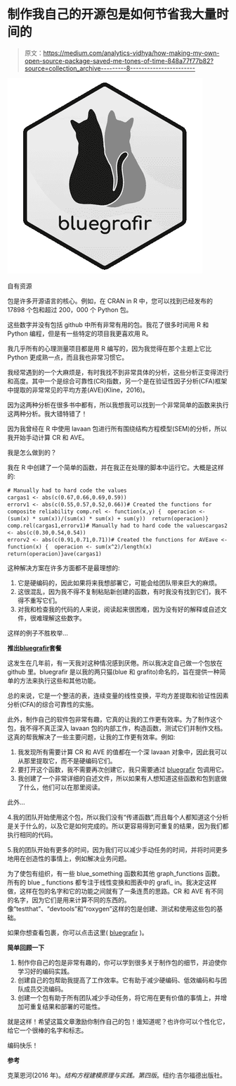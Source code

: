 # 制作我自己的开源包是如何节省我大量时间的

> 原文：<https://medium.com/analytics-vidhya/how-making-my-own-open-source-package-saved-me-tones-of-time-848a77f77b82?source=collection_archive---------8----------------------->

![](img/042aba9586a07ade8613b1a9b88df038.png)

自有资源

包是许多开源语言的核心。例如，在 CRAN in R 中，您可以找到已经发布的 17898 个包和超过 200，000 个 Python 包。

这些数字并没有包括 github 中所有非常有用的包。我花了很多时间用 R 和 Python 编程，但是有一些特定的项目我更喜欢用 R。

我几乎所有的心理测量项目都是用 R 编写的，因为我觉得在那个主题上它比 Python 更成熟一点，而且我也非常习惯它。

我经常遇到的一个大麻烦是，有时我找不到非常具体的分析，这些分析正变得流行和高度。其中一个是综合可靠性(CR)指数，另一个是在验证性因子分析(CFA)框架中提取的非常常见的平均方差(AVE)(Kline，2016)。

因为这两种分析在很多书中都有，所以我想我可以找到一个非常简单的函数来执行这两种分析。我大错特错了！

因为我曾经在 R 中使用 lavaan 包进行所有围绕结构方程模型(SEM)的分析，所以我开始手动计算 CR 和 AVE。

我是怎么做到的？

我在 R 中创建了一个简单的函数，并在我正在处理的脚本中运行它。大概是这样的:

```
# Manually had to hard code the values 
cargas1 <- abs(c(0.67,0.66,0.69,0.59))
errorv1 <- abs(c(0.55,0.57,0.52,0.66))# Created the functions for composite reliability comp.rel <- function(x,y) {  operacion <- (sum(x) * sum(x))/(sum(x) * sum(x) + sum(y))  return(operacion)} comp.rel(cargas1,errorv1)# Manually had to hard code the valuescargas2 <- abs(c(0.30,0.54,0.54))
errorv2 <- abs(c(0.91,0.71,0.71))# Created the functions for AVEave <- function(x) {  operacion <- sum(x^2)/length(x)  return(operacion)}ave(cargas1)
```

这种解决方案在许多方面都不是最理想的:

1.  它是硬编码的，因此如果将来我想部署它，可能会给团队带来巨大的麻烦。
2.  这很混乱，因为我不得不复制粘贴新创建的函数，有时我没有找到它们，我不得不重写它们。
3.  对我和检查我的代码的人来说，阅读起来很困难，因为没有好的解释或自述文件，很难理解这些数字。

这样的例子不胜枚举…

**推出**[**bluegrafir**](https://github.com/jsaraviadrago/bluegrafir)**套餐**

这发生在几年前，有一天我对这种情况感到厌倦。所以我决定自己做一个包放在 github 里。bluegrafir 是以我的两只猫(blue 和 grafito)命名的，旨在提供一种简单的方法来执行这些和其他功能。

总的来说，它是一个整洁的表，连续变量的线性变换，平均方差提取和验证性因素分析(CFA)的综合可靠性的实施。

此外，制作自己的软件包非常有趣，它真的让我的工作更有效率。为了制作这个包，我不得不真正深入 lavaan 包的内部工作，构造函数，测试它们并制作文档。这真的帮我解决了一些主要问题，让我的工作更有效率。例如:

1.  我发现所有需要计算 CR 和 AVE 的值都在一个深 lavaan 对象中，因此我可以从那里提取它，而不是硬编码它们。
2.  要打开这个函数，我不需要再次创建它，我只需要通过 [bluegrafir](https://github.com/jsaraviadrago/bluegrafir) 包调用它。
3.  我创建了一个非常详细的自述文件，所以如果有人想知道这些函数和包到底做了什么，他们可以在那里阅读。

此外…

4.我的团队开始使用这个包，所以我们没有“传递函数”,而且每个人都知道这个分析是关于什么的，以及它是如何完成的。所以更容易得到可重复的结果，因为我们都执行相同的代码。

5.我的团队开始有更多的时间，因为我们可以减少手动任务的时间，并将时间更多地用在创造性的事情上，例如解决业务问题。

为了使包有组织，有一些 blue_something 函数和其他 graph_functions 函数。所有的 blue _ functions 都专注于线性变换和图表中的 grafi_ in。我决定这样做，这样在包的名字和它的功能之间就有了一条连贯的思路。CR 和 AVE 有不同的名字，因为它们是用来计算不同的东西的。像“testthat”、“devtools”和“roxygen”这样的包是创建、测试和使用这些包的基础。

如果你想查看包裹，你可以点击这里( [bluegrafir](https://github.com/jsaraviadrago/bluegrafir) )。

**简单回顾一下**

1.  制作你自己的包是非常有趣的，你可以学到很多关于制作包的细节，并迫使你学习好的编码实践。
2.  创建自己的包帮助我提高了工作效率。它有助于减少硬编码、低效编码和与团队成员交流编码。
3.  创建一个包有助于所有团队减少手动任务，将它用在更有价值的事情上，并增加可重复结果和部署的可能性。

就是这样！希望这篇文章激励你制作自己的包！谁知道呢？也许你可以个性化它，给它一个很棒的名字和标志。

编码快乐！

**参考**

克莱恩河(2016 年)。*结构方程建模原理与实践。第四版*。纽约:吉尔福德出版社。